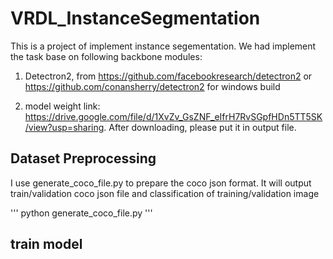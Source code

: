 # VRDL_InstanceSegmentation

This is a project of implement instance segementation. We had implement the task base on following backbone modules:

1. Detectron2, from https://github.com/facebookresearch/detectron2 or https://github.com/conansherry/detectron2 for windows build

2. model weight link: https://drive.google.com/file/d/1XvZv_GsZNF_eIfrH7RvSGpfHDn5TT5SK/view?usp=sharing. After downloading, please put it in output file.


## Dataset Preprocessing

I use generate_coco_file.py to prepare the coco json format. It will output train/validation coco json file and classification of training/validation image

'''
python generate_coco_file.py
'''

## train model
